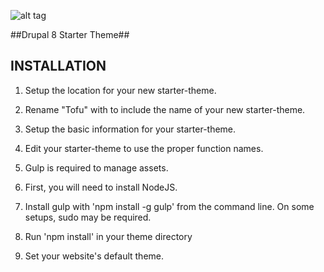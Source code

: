 ![alt tag](https://github.com/proeung/tofu/blob/master/screenshot.png?raw=true)

##Drupal 8 Starter Theme##


INSTALLATION
------------

1. Setup the location for your new starter-theme.

2. Rename "Tofu" with to include the name of your new starter-theme.

3. Setup the basic information for your starter-theme.

4. Edit your starter-theme to use the proper function names.

5. Gulp is required to manage assets.

6. First, you will need to install NodeJS.

7. Install gulp with 'npm install -g gulp' from the command line. On some setups, sudo may be required.

8. Run 'npm install' in your theme directory

9. Set your website's default theme.